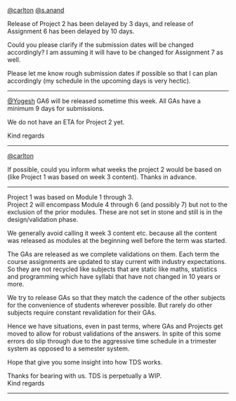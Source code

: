 [@carlton](/u/carlton) [@s.anand](/u/s.anand)

Release of Project 2 has been delayed by 3 days, and release of Assignment 6
has been delayed by 10 days.

Could you please clarify if the submission dates will be changed accordingly?
I am assuming it will have to be changed for Assignment 7 as well.

Please let me know rough submission dates if possible so that I can plan
accordingly (my schedule in the upcoming days is very hectic).



---

[@Yogesh](/u/yogesh) GA6 will be released sometime this week. All GAs have a
minimum 9 days for submissions.

We do not have an ETA for Project 2 yet.

Kind regards



---

[@carlton](/u/carlton)

If possible, could you inform what weeks the project 2 would be based on (like
Project 1 was based on week 3 content). Thanks in advance.



---

Project 1 was based on Module 1 through 3.  
Project 2 will encompass Module 4 through 6 (and possibly 7) but not to the
exclusion of the prior modules. These are not set in stone and still is in the
design/validation phase.

We generally avoid calling it week 3 content etc. because all the content was
released as modules at the beginning well before the term was started.

The GAs are released as we complete validations on them. Each term the course
assignments are updated to stay current with industry expectations. So they
are not recycled like subjects that are static like maths, statistics and
programming which have syllabi that have not changed in 10 years or more.

We try to release GAs so that they match the cadence of the other subjects for
the convenience of students wherever possible. But rarely do other subjects
require constant revalidation for their GAs.

Hence we have situations, even in past terms, where GAs and Projects get moved
to allow for robust validations of the answers. In spite of this some errors
do slip through due to the aggressive time schedule in a trimester system as
opposed to a semester system.

Hope that give you some insight into how TDS works.

Thanks for bearing with us. TDS is perpetually a WIP.  
Kind regards



---

